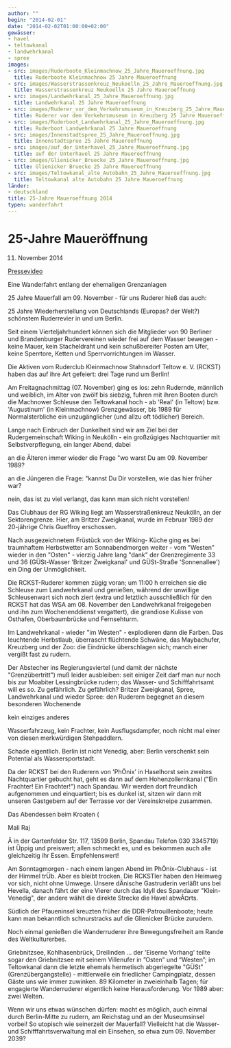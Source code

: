 ```yaml
---
author: ""
begin: "2014-02-01"
date: "2014-02-02T01:00:00+02:00"
gewässer:
- havel
- teltowkanal
- landwehrkanal
- spree
images:
- src: images/Ruderboote_Kleinmachnow_25_Jahre_Maueroeffnung.jpg
  title: Ruderboote Kleinmachnow 25 Jahre Maueroeffnung
- src: images/Wasserstrassenkreuz_Neukoelln_25_Jahre_Maueroeffnung.jpg
  title: Wasserstrassenkreuz Neukoelln 25 Jahre Maueroeffnung
- src: images/Landwehrkanal_25_Jahre_Maueroeffnung.jpg
  title: Landwehrkanal 25 Jahre Maueroeffnung
- src: images/Ruderer_vor_dem_Verkehrsmuseum_in_Kreuzberg_25_Jahre_Maueroeffnung.jpg
  title: Ruderer vor dem Verkehrsmuseum in Kreuzberg 25 Jahre Maueroeffnung
- src: images/Ruderboot_Landwehrkanal_25_Jahre_Maueroeffnung.jpg
  title: Ruderboot Landwehrkanal 25 Jahre Maueroeffnung
- src: images/Innenstadtspree_25_Jahre_Maueroeffnung.jpg
  title: Innenstadtspree 25 Jahre Maueroeffnung
- src: images/auf_der_Unterhavel_25_Jahre_Maueroeffnung.jpg
  title: auf der Unterhavel 25 Jahre Maueroeffnung
- src: images/Glienicker_Bruecke_25_Jahre_Maueroeffnung.jpg
  title: Glienicker Bruecke 25 Jahre Maueroeffnung
- src: images/Teltowkanal_alte_Autobahn_25_Jahre_Maueroeffnung.jpg
  title: Teltowkanal alte Autobahn 25 Jahre Maueroeffnung
länder:
- deutschland
title: 25-Jahre Maueroeffnung 2014
typen: wanderfahrt
---
```



# 25-Jahre Maueröffnung


11. November 2014

[Pressevideo](https:/www.youtube.com/watch?feature=player_detailpage&v=kxi_DXgR0hg)

Eine Wanderfahrt entlang der ehemaligen Grenzanlagen

25 Jahre Mauerfall am 09. November - für uns Ruderer hieß das auch:

25 Jahre Wiederherstellung von Deutschlands (Europas? der Welt?) schönstem Ruderrevier in und um Berlin.

Seit einem Vierteljahrhundert können sich die Mitglieder von 90 Berliner und Brandenburger Rudervereinen wieder frei auf dem Wasser bewegen - keine Mauer, kein Stacheldraht und kein schußbereiter Posten am Ufer, keine Sperrtore, Ketten und Sperrvorrichtungen im Wasser.

Die Aktiven vom Ruderclub Kleinmachnow Stahnsdorf Teltow e. V. (RCKST) haben das auf ihre Art gefeiert: drei Tage rund um Berlin!

Am Freitagnachmittag (07. November) ging es los: zehn Rudernde, männlich und weiblich, im Alter von zwölf bis siebzig, fuhren mit ihren Booten durch die Machnower Schleuse den Teltowkanal hoch - ab 'Real' (in Teltow) bzw. 'Augustinum' (in Kleinmachnow) Grenzgewässer, bis 1989 für Normalsterbliche ein unzugänglicher (und allzu oft tödlicher) Bereich.

Lange nach Einbruch der Dunkelheit sind wir am Ziel bei der Rudergemeinschaft Wiking in Neukölln - ein großzügiges Nachtquartier mit Selbstverpflegung, ein langer Abend, dabei

an die Älteren immer wieder die Frage "wo warst Du am 09. November 1989?

an die Jüngeren die Frage: "kannst Du Dir vorstellen, wie das hier früher war?

nein, das ist zu viel verlangt, das kann man sich nicht vorstellen!

Das Clubhaus der RG Wiking liegt am Wasserstraßenkreuz Neukölln, an der Sektorengrenze. Hier, am Britzer Zweigkanal, wurde im Februar 1989 der 20-jährige Chris Gueffroy erschossen.

Nach ausgezeichnetem Früstück von der Wiking- Küche ging es bei traumhaftem Herbstwetter am Sonnabendmorgen weiter - vom "Westen" wieder in den "Osten" - vierzig Jahre lang "dank" der Grenzregimente 33 und 36 (GÜSt-Wasser 'Britzer Zweigkanal' und GÜSt-Straße 'Sonnenallee') ein Ding der Unmöglichkeit.

Die RCKST-Ruderer kommen zügig voran; um 11:00 h erreichen sie die Schleuse zum Landwehrkanal und genießen, während der unwillige Schleusenwart sich noch ziert (extra und letztlich ausschließlich für den RCKST hat das WSA am 08. November den Landwehrkanal freigegeben und ihn zum Wochenenddienst vergattert), die grandiose Kulisse von Osthafen, Oberbaumbrücke und Fernsehturm.

Im Landwehrkanal - wieder "im Westen" - explodieren dann die Farben. Das leuchtende Herbstlaub, überrascht flüchtende Schwäne, das Maybachufer, Kreuzberg und der Zoo: die Eindrücke überschlagen sich; manch einer vergißt fast zu rudern.

Der Abstecher ins Regierungsviertel (und damit der nächste "Grenzübertritt") muß leider ausbleiben: seit einiger Zeit darf man nur noch bis zur Moabiter Lessingbrücke rudern; das Wasser- und Schifffahrtsamt will es so. Zu gefährlich. Zu gefährlich? Britzer Zweigkanal, Spree, Landwehrkanal und wieder Spree: den Ruderern begegnet an diesem besonderen Wochenende

kein einziges anderes

Wasserfahrzeug, kein Frachter, kein Ausflugsdampfer, noch nicht mal einer von diesen merkwürdigen Stehpaddlern.

Schade eigentlich. Berlin ist nicht Venedig, aber: Berlin verschenkt sein Potential als Wassersportstadt.

Da der RCKST bei den Ruderern von 'PhÖnix' in Haselhorst sein zweites Nachtquartier gebucht hat, geht es dann auf dem Hohenzollernkanal ("Ein Frachter! Ein Frachter!") nach Spandau. Wir werden dort freundlich aufgenommen und einquartiert; bis es dunkel ist, sitzen wir dann mit unseren Gastgebern auf der Terrasse vor der Vereinskneipe zusammen.

Das Abendessen beim Kroaten (

Mali Raj

Â in der Gartenfelder Str. 117, 13599 Berlin, Spandau Telefon 030 3345719) ist Üppig und preiswert; allen schmeckt es, und es bekommen auch alle gleichzeitig ihr Essen. Empfehlenswert!

Am Sonntagmorgen - nach einem langen Abend im PhÖnix-Clubhaus - ist der Himmel trÜb. Aber es bleibt trocken. Die RCKSTler haben den Heimweg vor sich, nicht ohne Umwege. Unsere dÄnische Gastruderin verläßt uns bei Hevella, danach fährt der eine Vierer durch das Idyll des Spandauer "Klein-Venedig", der andere wählt die direkte Strecke die Havel abwÃ¤rts.

Südlich der Pfaueninsel kreuzten früher die DDR-Patrouillenboote; heute kann man bekanntlich schnurstracks auf die Glienicker Brücke zurudern.

Noch einmal genießen die Wanderruderer ihre Bewegungsfreiheit am Rande des Weltkulturerbes.

Griebnitzsee, Kohlhasenbrück, Dreilinden ... der 'Eiserne Vorhang' teilte sogar den Griebnitzsee mit seinem Villenufer in ”Osten” und “Westen”; im Teltowkanal dann die letzte ehemals hermetisch abgeriegelte "GÜSt" (Grenzübergangstelle) - mittlerweile ein friedlicher Campingplatz, dessen Gäste uns wie immer zuwinken. 89 Kilometer in zweieinhalb Tagen; für engagierte Wanderruderer eigentlich keine Herausforderung. Vor 1989 aber: zwei Welten.

Wenn wir uns etwas wünschen dürfen: macht es möglich, auch einmal durch Berlin-Mitte zu rudern, am Reichstag und an der Museumsinsel vorbei! So utopisch wie seinerzeit der Mauerfall? Vielleicht hat die Wasser- und Schifffahrtsverwaltung mal ein Einsehen, so etwa zum 09. November 2039?
